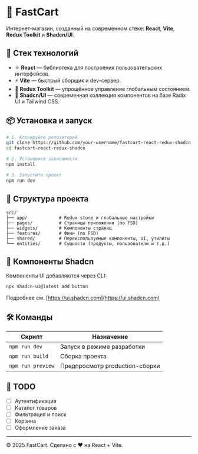 # 🛒 FastCart

Интернет-магазин, созданный на современном стеке: **React**, **Vite**, **Redux Toolkit** и **Shadcn/UI**.

## 🚀 Стек технологий

- ⚛️ **React** — библиотека для построения пользовательских интерфейсов.
- ⚡ **Vite** — быстрый сборщик и dev-сервер.
- 🧠 **Redux Toolkit** — упрощённое управление глобальным состоянием.
- 🎨 **Shadcn/UI** — современная коллекция компонентов на базе Radix UI и Tailwind CSS.

## 📦 Установка и запуск

```bash
# 1. Клонируйте репозиторий
git clone https://github.com/your-username/fastcart-react-redux-shadcn.git
cd fastcart-react-redux-shadcn

# 2. Установите зависимости
npm install

# 3. Запустите проект
npm run dev
```

## 📁 Структура проекта

```
src/
├── app/            # Redux store и глобальные настройки
├── pages/          # Страницы приложения (по FSD)
├── widgets/        # Компоненты страниц
├── features/       # Фичи (по FSD)
├── shared/         # Переиспользуемые компоненты, UI, утилиты
└── entities/       # Сущности (продукты, пользователи и т.д.)
```

## 🧩 Компоненты Shadcn

Компоненты UI добавляются через CLI:

```bash
npx shadcn-ui@latest add button
```

Подробнее см. [https://ui.shadcn.com](https://ui.shadcn.com)

## 🛠 Команды

| Скрипт            | Назначение                    |
|-------------------|-------------------------------|
| `npm run dev`     | Запуск в режиме разработки    |
| `npm run build`   | Сборка проекта                |
| `npm run preview` | Предпросмотр production-сборки |

## 📌 TODO

- [ ] Аутентификация
- [ ] Каталог товаров
- [ ] Фильтрация и поиск
- [ ] Корзина
- [ ] Оформление заказа

---

© 2025 FastCart. Сделано с ❤️ на React + Vite.
